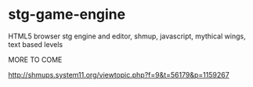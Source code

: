 # stg-game-engine
HTML5 browser stg engine and editor, shmup, javascript, mythical wings, text based levels

MORE TO COME

http://shmups.system11.org/viewtopic.php?f=9&t=56179&p=1159267
